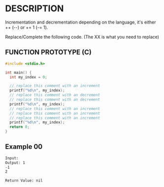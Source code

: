 # DESCRIPTION

Incrementation and decrementation depending on the language, it's either ++ (--) or += 1 (-= 1).

Replace/Complete the following code. (The XX is what you need to replace)

## FUNCTION PROTOTYPE (C)

```c
#include <stdio.h>

int main() {
  int my_index = 0;

  // replace this comment with an increment
  printf("%d\n", my_index);
  // replace this comment with an decrement
  // replace this comment with an decrement
  printf("%d\n", my_index);
  // replace this comment with an increment
  // replace this comment with an increment
  // replace this comment with an increment
  printf("%d\n", my_index);
  return 0;
}
```

## Example 00
```bash
Input: 
Output: 1
-1
2

Return Value: nil
```